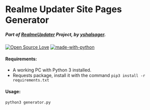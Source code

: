 # Realme Updater Site Pages Generator
##### Part of [RealmeUpdater](https://github.com/RealmeUpdater) Project, by [yshalsager](https://github.com/yshalsager).

[![Open Source Love](https://badges.frapsoft.com/os/v1/open-source.png?v=103)](https://github.com/ellerbrock/open-source-badges/)
[![made-with-python](https://img.shields.io/badge/Made%20with-Python-1f425f.svg)](https://www.python.org/)

#### Requirements:
* A working PC with Python 3 installed.
* Requests package, install it with the command `pip3 install -r requirements.txt`

#### Usage:
`python3 generator.py`
